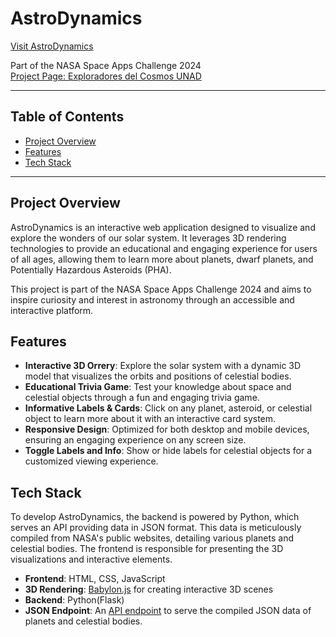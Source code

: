 # **AstroDynamics**

[Visit AstroDynamics](https://www.astrodynamics.digital/)

Part of the NASA Space Apps Challenge 2024  
[Project Page: Exploradores del Cosmos UNAD](https://www.spaceappschallenge.org/nasa-space-apps-2024/find-a-team/exploradores-del-cosmos_unad/?tab=project)

---

## **Table of Contents**

- [Project Overview](#project-overview)
- [Features](#features)
- [Tech Stack](#tech-stack)

---

## **Project Overview**

AstroDynamics is an interactive web application designed to visualize and explore the wonders of our solar system. It leverages 3D rendering technologies to provide an educational and engaging experience for users of all ages, allowing them to learn more about planets, dwarf planets, and Potentially Hazardous Asteroids (PHA).

This project is part of the NASA Space Apps Challenge 2024 and aims to inspire curiosity and interest in astronomy through an accessible and interactive platform.

## **Features**

- **Interactive 3D Orrery**: Explore the solar system with a dynamic 3D model that visualizes the orbits and positions of celestial bodies.
- **Educational Trivia Game**: Test your knowledge about space and celestial objects through a fun and engaging trivia game.
- **Informative Labels & Cards**: Click on any planet, asteroid, or celestial object to learn more about it with an interactive card system.
- **Responsive Design**: Optimized for both desktop and mobile devices, ensuring an engaging experience on any screen size.
- **Toggle Labels and Info**: Show or hide labels for celestial objects for a customized viewing experience.

## **Tech Stack**

To develop AstroDynamics, the backend is powered by Python, which serves an API providing data in JSON format. This data is meticulously compiled from NASA's public websites, detailing various planets and celestial bodies.
The frontend is responsible for presenting the 3D visualizations and interactive elements.

- **Frontend**: HTML, CSS, JavaScript
- **3D Rendering**: [Babylon.js](https://www.babylonjs.com/) for creating interactive 3D scenes
- **Backend**: Python(Flask)
- **JSON Endpoint**: An [API endpoint](https://hocknas.pythonanywhere.com/trajectories) to serve the compiled JSON data of planets and celestial bodies.